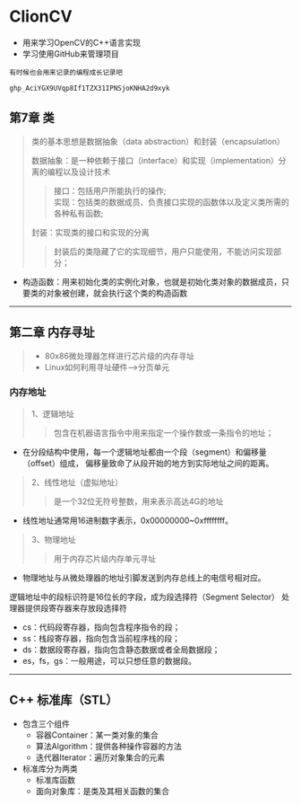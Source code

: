 # ClionCV
+ 用来学习OpenCV的C++语言实现
+ 学习使用GitHub来管理项目

`有时候也会用来记录的编程成长记录吧`

`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`

## 第7章 类
> 类的基本思想是数据抽象（data abstraction）和封装（encapsulation）
> 
> 数据抽象：是一种依赖于接口（interface）和实现（implementation）分离的编程以及设计技术
>>接口：包括用户所能执行的操作;   
>>实现：包括类的数据成员、负责接口实现的函数体以及定义类所需的各种私有函数;
> 
> 封装：实现类的接口和实现的分离
> >封装后的类隐藏了它的实现细节，用户只能使用，不能访问实现部分；

+ 构造函数：用来初始化类的实例化对象，也就是初始化类对象的数据成员，只要类的对象被创建，就会执行这个类的构造函数

---
## 第二章 内存寻址
>+ 80x86微处理器怎样进行芯片级的内存寻址
>+ Linux如何利用寻址硬件-->分页单元

### 内存地址
> 1、逻辑地址
> > 包含在机器语言指令中用来指定一个操作数或一条指令的地址；
+ 在分段结构中使用，每一个逻辑地址都由一个段（segment）和偏移量（offset）组成，
    偏移量致命了从段开始的地方到实际地址之间的距离。
> 2、线性地址（虚拟地址）
> > 是一个32位无符号整数，用来表示高达4G的地址
+ 线性地址通常用16进制数字表示，0x00000000~0xffffffff。
> 3、物理地址
> > 用于内存芯片级内存单元寻址
+ 物理地址与从微处理器的地址引脚发送到内存总线上的电信号相对应。

逻辑地址中的段标识符是16位长的字段，成为段选择符（Segment Selector）
处理器提供段寄存器来存放段选择符
+ cs：代码段寄存器，指向包含程序指令的段；
+ ss：栈段寄存器，指向包含当前程序栈的段；
+ ds：数据段寄存器，指向包含静态数据或者全局数据段；
+ es，fs，gs：一般用途，可以只想任意的数据段。

---
## C++ 标准库（STL）
+ 包含三个组件
  + 容器Container：某一类对象的集合
  + 算法Algorithm：提供各种操作容器的方法
  + 迭代器Iterator：遍历对象集合的元素
+ 标准库分为两类
  + 标准库函数
  + 面向对象库：是类及其相关函数的集合
